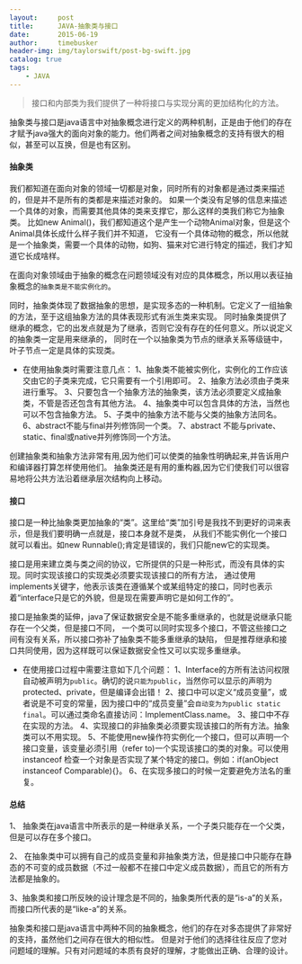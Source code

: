 ```yaml
---
layout:     post
title:      JAVA-抽象类与接口
date:       2015-06-19
author:     timebusker
header-img: img/taylorswift/post-bg-swift.jpg
catalog: true
tags:
    - JAVA
---
```


> 接口和内部类为我们提供了一种将接口与实现分离的更加结构化的方法。

抽象类与接口是java语言中对抽象概念进行定义的两种机制，正是由于他们的存在才赋予java强大的面向对象的能力。他们两者之间对抽象概念的支持有很大的相似，甚至可以互换，但是也有区别。
 
#### 抽象类
我们都知道在面向对象的领域一切都是对象，同时所有的对象都是通过类来描述的，但是并不是所有的类都是来描述对象的。
如果一个类没有足够的信息来描述一个具体的对象，而需要其他具体的类来支撑它，那么这样的类我们称它为抽象类。
比如new Animal()，我们都知道这个是产生一个动物Animal对象，但是这个Animal具体长成什么样子我们并不知道，
它没有一个具体动物的概念，所以他就是一个抽象类，需要一个具体的动物，如狗、猫来对它进行特定的描述，我们才知道它长成啥样。 

在面向对象领域由于抽象的概念在问题领域没有对应的具体概念，所以用以表征抽象概念的`抽象类是不能实例化的`。

同时，抽象类体现了数据抽象的思想，是实现多态的一种机制。它定义了一组抽象的方法，至于这组抽象方法的具体表现形式有派生类来实现。
同时抽象类提供了继承的概念，它的出发点就是为了继承，否则它没有存在的任何意义。所以说定义的抽象类一定是用来继承的，
同时在一个以抽象类为节点的继承关系等级链中，叶子节点一定是具体的实现类。

-  在使用抽象类时需要注意几点：
    1、抽象类不能被实例化，实例化的工作应该交由它的子类来完成，它只需要有一个引用即可。
    2、抽象方法必须由子类来进行重写。
    3、只要包含一个抽象方法的抽象类，该方法必须要定义成抽象类，不管是否还包含有其他方法。
    4、抽象类中可以包含具体的方法，当然也可以不包含抽象方法。
    5、子类中的抽象方法不能与父类的抽象方法同名。
    6、abstract不能与final并列修饰同一个类。
    7、abstract 不能与private、static、final或native并列修饰同一个方法。

创建抽象类和抽象方法非常有用,因为他们可以使类的抽象性明确起来,并告诉用户和编译器打算怎样使用他们。
抽象类还是有用的重构器,因为它们使我们可以很容易地将公共方法沿着继承层次结构向上移动。

#### 接口
接口是一种比抽象类更加抽象的“类”。这里给“类”加引号是我找不到更好的词来表示，但是我们要明确一点就是，接口本身就不是类，
从我们不能实例化一个接口就可以看出。如new Runnable();肯定是错误的，我们只能new它的实现类。

接口是用来建立类与类之间的协议，它所提供的只是一种形式，而没有具体的实现。同时实现该接口的实现类必须要实现该接口的所有方法，
通过使用implements关键字，他表示该类在遵循某个或某组特定的接口，同时也表示着“interface只是它的外貌，但是现在需要声明它是如何工作的”。

接口是抽象类的延伸，java了保证数据安全是不能多重继承的，也就是说继承只能存在一个父类，但是接口不同，
一个类可以同时实现多个接口，不管这些接口之间有没有关系，所以接口弥补了抽象类不能多重继承的缺陷，
但是推荐继承和接口共同使用，因为这样既可以保证数据安全性又可以实现多重继承。

- 在使用接口过程中需要注意如下几个问题：
    1、Interface的方所有法访问权限自动被声明为`public`。确切的说`只能为public`，当然你可以显示的声明为protected、private，但是编译会出错！
    2、接口中可以定义“成员变量”，或者说是不可变的常量，因为接口中的“成员变量”会`自动变为为public static final`。可以通过类命名直接访问：ImplementClass.name。
    3、接口中不存在实现的方法。
    4、实现接口的非抽象类必须要实现该接口的所有方法。抽象类可以不用实现。
    5、不能使用new操作符实例化一个接口，但可以声明一个接口变量，该变量必须引用（refer to)一个实现该接口的类的对象。可以使用 instanceof 检查一个对象是否实现了某个特定的接口。例如：if(anObject instanceof Comparable){}。
    6、在实现多接口的时候一定要避免方法名的重复。


	
#### 总结
1、 抽象类在java语言中所表示的是一种继承关系，一个子类只能存在一个父类，但是可以存在多个接口。

2、 在抽象类中可以拥有自己的成员变量和非抽象类方法，但是接口中只能存在静态的不可变的成员数据（不过一般都不在接口中定义成员数据），而且它的所有方法都是抽象的。

3、抽象类和接口所反映的设计理念是不同的，抽象类所代表的是“is-a”的关系，而接口所代表的是“like-a”的关系。

抽象类和接口是java语言中两种不同的抽象概念，他们的存在对多态提供了非常好的支持，虽然他们之间存在很大的相似性。
但是对于他们的选择往往反应了您对问题域的理解。只有对问题域的本质有良好的理解，才能做出正确、合理的设计。




















